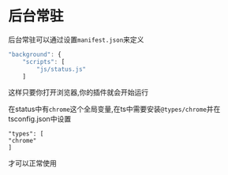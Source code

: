 # 后台常驻

后台常驻可以通过设置`manifest.json`来定义

```ts
"background": {
    "scripts": [
        "js/status.js"
    ]
```

这样只要你打开浏览器,你的插件就会开始运行

在status中有`chrome`这个全局变量,在ts中需要安装`@types/chrome`并在tsconfig.json中设置

```
"types": [
"chrome"
]
```

才可以正常使用
